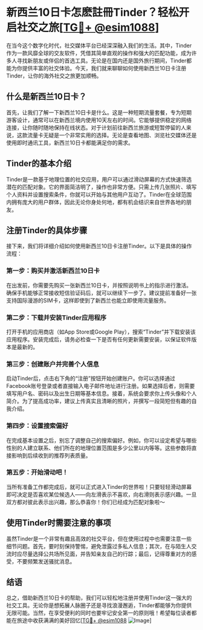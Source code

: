 # 新西兰10日卡怎麽註冊Tinder？轻松开启社交之旅[[TG💪+ @esim1088](https://t.me/s/esim1088)]

在当今这个数字化时代，社交媒体平台已经深深融入我们的生活。其中，Tinder作为一款风靡全球的交友软件，凭借其简单直观的操作和强大的匹配功能，成为许多人寻找新朋友或伴侣的首选工具。无论是在国内还是国外旅行期间，Tinder都能为你提供丰富的社交体验。今天，我们就来聊聊如何使用新西兰10日卡注册Tinder，让你的海外社交之旅更加顺畅。

## 什么是新西兰10日卡？

首先，让我们了解一下新西兰10日卡是什么。这是一种短期流量套餐，专为短期游客设计，通常可以在新西兰境内使用10天左右的时间。它能够提供稳定的网络连接，让你随时随地保持在线状态。对于计划前往新西兰旅游或短暂停留的人来说，这款流量卡无疑是一个非常实用的选择。无论是查看地图、浏览社交媒体还是使用即时通讯工具，新西兰10日卡都能满足你的需求。

## Tinder的基本介绍

Tinder是一款基于地理位置的社交应用，用户可以通过滑动屏幕的方式快速筛选潜在的匹配对象。它的界面简洁明了，操作也非常方便。只需上传几张照片、填写个人资料并设置搜索条件，你就可以开始与其他用户互动了。Tinder在全球范围内拥有庞大的用户群体，因此无论你身处何地，都有机会结识来自世界各地的朋友。

## 注册Tinder的具体步骤

接下来，我们将详细介绍如何使用新西兰10日卡注册Tinder。以下是具体的操作流程：

### 第一步：购买并激活新西兰10日卡

在出发前，你需要先购买一张新西兰10日卡，并按照说明书上的指示进行激活。确保手机能够正常接收短信验证码后，就可以继续下一步了。建议提前准备好一张支持国际漫游的SIM卡，这样即使到了新西兰也能立即使用流量服务。

### 第二步：下载并安装Tinder应用程序

打开手机的应用商店（如App Store或Google Play），搜索“Tinder”并下载安装该应用程序。安装完成后，请务必检查一下是否有任何更新需要安装，以保证软件版本是最新的。

### 第三步：创建账户并完善个人信息

启动Tinder后，点击右下角的“注册”按钮开始创建账户。你可以选择通过Facebook账号登录或者直接输入电子邮件地址进行注册。如果选择后者，则需要填写用户名、密码以及出生日期等基本信息。接着，系统会要求你上传头像和个人简介。为了提高成功率，建议上传真实且清晰的照片，并撰写一段简短但有趣的自我介绍。

### 第四步：设置搜索偏好

在完成基本设置之后，别忘了调整自己的搜索偏好。例如，你可以设定希望与哪些性别的人建立联系、他们所在的地理位置范围是多少公里以内等等。这些参数将直接影响到后续收到的推荐列表质量。

### 第五步：开始滑动吧！

当所有准备工作都完成后，就可以正式进入Tinder的世界啦！只要轻轻滑动屏幕即可决定是否喜欢某位候选人——向左滑表示不喜欢，向右滑则表示感兴趣。一旦双方都对彼此表示出兴趣，那么恭喜你！你们已经成为匹配对象啦～

## 使用Tinder时需要注意的事项

虽然Tinder是一个非常有趣且高效的社交平台，但在使用过程中也需要注意一些细节问题。首先，要时刻保持警惕，避免泄露过多私人信息；其次，在与陌生人交流时应尽量选择公共场所见面，并告知亲友自己的行踪；最后，记得尊重对方的感受，不要频繁发送骚扰消息。

## 结语

总之，借助新西兰10日卡的帮助，我们可以轻松地注册并使用Tinder这一强大的社交工具。无论你是想拓展人脉圈子还是寻找浪漫邂逅，Tinder都能够为你提供无限可能。当然，在享受便利的同时也要牢记安全第一的原则哦！希望每位读者都能在旅途中收获满满的美好回忆[[TG💪+ @esim1088](https://t.me/s/esim1088) ![Image](https://i.postimg.cc/4NQfJmqS/Snipaste-2025-05-13-00-14-12.png)]